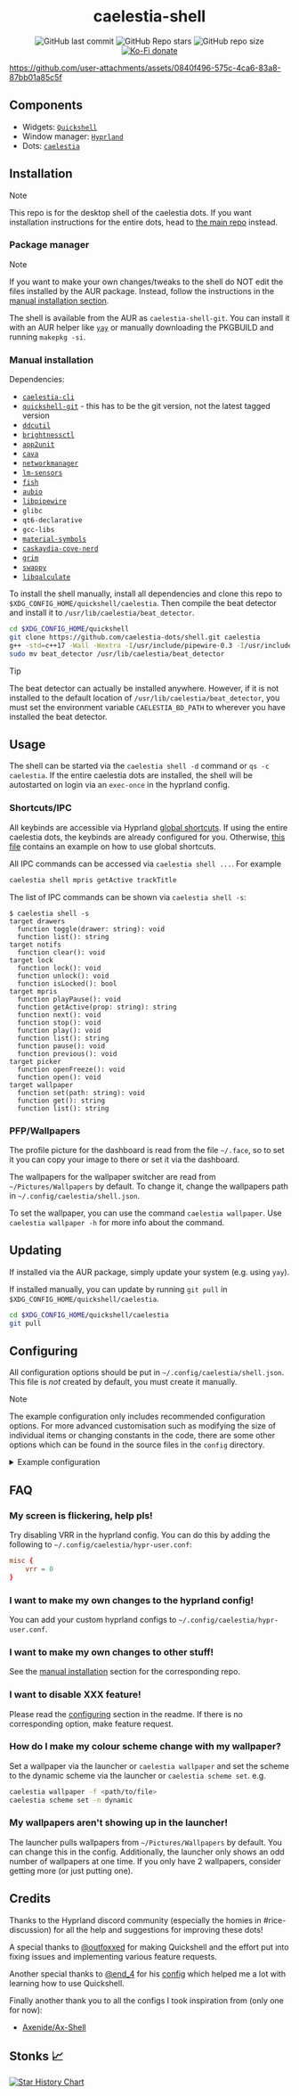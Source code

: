 <h1 align=center>caelestia-shell</h1>

<div align=center>

![GitHub last commit](https://img.shields.io/github/last-commit/caelestia-dots/shell?style=for-the-badge&labelColor=101418&color=9ccbfb)
![GitHub Repo stars](https://img.shields.io/github/stars/caelestia-dots/shell?style=for-the-badge&labelColor=101418&color=b9c8da)
![GitHub repo size](https://img.shields.io/github/repo-size/caelestia-dots/shell?style=for-the-badge&labelColor=101418&color=d3bfe6)
[![Ko-Fi donate](https://img.shields.io/badge/donate-kofi?style=for-the-badge&logo=ko-fi&logoColor=ffffff&label=ko-fi&labelColor=101418&color=f16061&link=https%3A%2F%2Fko-fi.com%2Fsoramane)](https://ko-fi.com/soramane)

</div>

https://github.com/user-attachments/assets/0840f496-575c-4ca6-83a8-87bb01a85c5f

## Components

- Widgets: [`Quickshell`](https://quickshell.outfoxxed.me)
- Window manager: [`Hyprland`](https://hyprland.org)
- Dots: [`caelestia`](https://github.com/caelestia-dots)

## Installation

> [!NOTE]
> This repo is for the desktop shell of the caelestia dots. If you want installation instructions
> for the entire dots, head to [the main repo](https://github.com/caelestia-dots/caelestia) instead.

### Package manager

> [!NOTE]
> If you want to make your own changes/tweaks to the shell do NOT edit the files installed by the AUR
> package. Instead, follow the instructions in the [manual installation section](#manual-installation).

The shell is available from the AUR as `caelestia-shell-git`. You can install it with an AUR helper
like [`yay`](https://github.com/Jguer/yay) or manually downloading the PKGBUILD and running `makepkg -si`.

### Manual installation

Dependencies:

- [`caelestia-cli`](https://github.com/caelestia-dots/cli)
- [`quickshell-git`](https://quickshell.outfoxxed.me) - this has to be the git version, not the latest tagged version
- [`ddcutil`](https://github.com/rockowitz/ddcutil)
- [`brightnessctl`](https://github.com/Hummer12007/brightnessctl)
- [`app2unit`](https://github.com/Vladimir-csp/app2unit)
- [`cava`](https://github.com/karlstav/cava)
- [`networkmanager`](https://networkmanager.dev)
- [`lm-sensors`](https://github.com/lm-sensors/lm-sensors)
- [`fish`](https://github.com/fish-shell/fish-shell)
- [`aubio`](https://github.com/aubio/aubio)
- [`libpipewire`](https://pipewire.org)
- `glibc`
- `qt6-declarative`
- `gcc-libs`
- [`material-symbols`](https://fonts.google.com/icons)
- [`caskaydia-cove-nerd`](https://www.nerdfonts.com/font-downloads)
- [`grim`](https://gitlab.freedesktop.org/emersion/grim)
- [`swappy`](https://github.com/jtheoof/swappy)
- [`libqalculate`](https://github.com/Qalculate/libqalculate)

To install the shell manually, install all dependencies and clone this repo to `$XDG_CONFIG_HOME/quickshell/caelestia`.
Then compile the beat detector and install it to `/usr/lib/caelestia/beat_detector`.

```sh
cd $XDG_CONFIG_HOME/quickshell
git clone https://github.com/caelestia-dots/shell.git caelestia
g++ -std=c++17 -Wall -Wextra -I/usr/include/pipewire-0.3 -I/usr/include/spa-0.2 -I/usr/include/aubio -o beat_detector caelestia/assets/beat_detector.cpp -lpipewire-0.3 -laubio
sudo mv beat_detector /usr/lib/caelestia/beat_detector
```

> [!TIP]
> The beat detector can actually be installed anywhere. However, if it is not installed to the default
> location of `/usr/lib/caelestia/beat_detector`, you must set the environment variable `CAELESTIA_BD_PATH`
> to wherever you have installed the beat detector.

## Usage

The shell can be started via the `caelestia shell -d` command or `qs -c caelestia`.
If the entire caelestia dots are installed, the shell will be autostarted on login
via an `exec-once` in the hyprland config.

### Shortcuts/IPC

All keybinds are accessible via Hyprland [global shortcuts](https://wiki.hyprland.org/Configuring/Binds/#dbus-global-shortcuts).
If using the entire caelestia dots, the keybinds are already configured for you.
Otherwise, [this file](https://github.com/caelestia-dots/caelestia/blob/main/hypr/hyprland/keybinds.conf#L1-L39)
contains an example on how to use global shortcuts.

All IPC commands can be accessed via `caelestia shell ...`. For example

```sh
caelestia shell mpris getActive trackTitle
```

The list of IPC commands can be shown via `caelestia shell -s`:

```
$ caelestia shell -s
target drawers
  function toggle(drawer: string): void
  function list(): string
target notifs
  function clear(): void
target lock
  function lock(): void
  function unlock(): void
  function isLocked(): bool
target mpris
  function playPause(): void
  function getActive(prop: string): string
  function next(): void
  function stop(): void
  function play(): void
  function list(): string
  function pause(): void
  function previous(): void
target picker
  function openFreeze(): void
  function open(): void
target wallpaper
  function set(path: string): void
  function get(): string
  function list(): string
```

### PFP/Wallpapers

The profile picture for the dashboard is read from the file `~/.face`, so to set
it you can copy your image to there or set it via the dashboard.

The wallpapers for the wallpaper switcher are read from `~/Pictures/Wallpapers`
by default. To change it, change the wallpapers path in `~/.config/caelestia/shell.json`.

To set the wallpaper, you can use the command `caelestia wallpaper`. Use `caelestia wallpaper -h` for more info about
the command.

## Updating

If installed via the AUR package, simply update your system (e.g. using `yay`).

If installed manually, you can update by running `git pull` in `$XDG_CONFIG_HOME/quickshell/caelestia`.

```sh
cd $XDG_CONFIG_HOME/quickshell/caelestia
git pull
```

## Configuring

All configuration options should be put in `~/.config/caelestia/shell.json`. This file is _not_ created by
default, you must create it manually.

> [!NOTE]
> The example configuration only includes recommended configuration options. For more advanced customisation
> such as modifying the size of individual items or changing constants in the code, there are some other
> options which can be found in the source files in the `config` directory.

<details><summary>Example configuration</summary>

```json
{
  "appearance": {
    "anim": {
      "durations": {
        "scale": 1
      }
    },
    "font": {
      "family": {
        "material": "Material Symbols Rounded",
        "mono": "CaskaydiaCove NF",
        "sans": "Rubik"
      },
      "size": {
        "scale": 1
      }
    },
    "padding": {
      "scale": 1
    },
    "rounding": {
      "scale": 1
    },
    "spacing": {
      "scale": 1
    },
    "transparency": {
      "enabled": false,
      "base": 0.85,
      "layers": 0.4
    }
  },
  "general": {
    "apps": {
      "terminal": ["foot"],
      "audio": ["pavucontrol"]
    }
  },
  "background": {
    "desktopClock": {
      "enabled": false
    },
    "enabled": true,
    "visualiser": {
      "enabled": true,
      "autoHide": true,
      "rounding": 1,
      "spacing": 1
    }
  },
  "bar": {
    "dragThreshold": 20,
    "entries": [
      {
        "id": "logo",
        "enabled": true
      },
      {
        "id": "workspaces",
        "enabled": true
      },
      {
        "id": "spacer",
        "enabled": true
      },
      {
        "id": "activeWindow",
        "enabled": true
      },
      {
        "id": "spacer",
        "enabled": true
      },
      {
        "id": "tray",
        "enabled": true
      },
      {
        "id": "clock",
        "enabled": true
      },
      {
        "id": "statusIcons",
        "enabled": true
      },
      {
        "id": "power",
        "enabled": true
      },
      {
        "id": "idleInhibitor",
        "enabled": false
      }
    ],
    "persistent": true,
    "showOnHover": true,
    "status": {
      "showAudio": false,
      "showBattery": true,
      "showBluetooth": true,
      "showKbLayout": false,
      "showNetwork": true
    },
    "tray": {
      "background": false,
      "recolour": false
    },
    "workspaces": {
      "activeIndicator": true,
      "activeLabel": "󰮯",
      "activeTrail": false,
      "label": "  ",
      "occupiedBg": false,
      "occupiedLabel": "󰮯",
      "perMonitorWorkspaces": true,
      "showWindows": true,
      "shown": 5
    }
  },
  "border": {
    "rounding": 25,
    "thickness": 10
  },
  "dashboard": {
    "enabled": true,
    "dragThreshold": 50,
    "mediaUpdateInterval": 500,
    "showOnHover": true
  },
  "launcher": {
    "actionPrefix": ">",
    "dragThreshold": 50,
    "vimKeybinds": false,
    "enableDangerousActions": false,
    "maxShown": 8,
    "maxWallpapers": 9,
    "specialPrefix": "@",
    "useFuzzy": {
      "apps": false,
      "actions": false,
      "schemes": false,
      "variants": false,
      "wallpapers": false
    }
  },
  "lock": {
    "recolourLogo": false
  },
  "notifs": {
    "actionOnClick": false,
    "clearThreshold": 0.3,
    "defaultExpireTimeout": 5000,
    "expandThreshold": 20,
    "expire": false
  },
  "osd": {
    "hideDelay": 2000
  },
  "paths": {
    "mediaGif": "root:/assets/bongocat.gif",
    "sessionGif": "root:/assets/kurukuru.gif",
    "wallpaperDir": "~/Pictures/Wallpapers"
  },
  "services": {
    "audioIncrement": 0.1,
    "defaultPlayer": "Spotify",
    "gpuType": "",
    "playerAliases": [
      {
        "com.github.th_ch.youtube_music": "YT Music"
      }
    ],
    "weatherLocation": "",
    "useFahrenheit": false,
    "useTwelveHourClock": false,
    "smartScheme": true,
    "visualiserBars": 45
  },
  "session": {
    "dragThreshold": 30,
    "vimKeybinds": false,
    "commands": {
      "logout": ["loginctl", "terminate-user", ""],
      "shutdown": ["systemctl", "poweroff"],
      "hibernate": ["systemctl", "hibernate"],
      "reboot": ["systemctl", "reboot"]
    }
  }
}
```

</details>

## FAQ

### My screen is flickering, help pls!

Try disabling VRR in the hyprland config. You can do this by adding the following to `~/.config/caelestia/hypr-user.conf`:

```conf
misc {
    vrr = 0
}
```

### I want to make my own changes to the hyprland config!

You can add your custom hyprland configs to `~/.config/caelestia/hypr-user.conf`.

### I want to make my own changes to other stuff!

See the [manual installation](https://github.com/caelestia-dots/shell?tab=readme-ov-file#manual-installation) section
for the corresponding repo.

### I want to disable XXX feature!

Please read the [configuring](https://github.com/caelestia-dots/shell?tab=readme-ov-file#configuring) section in the readme.
If there is no corresponding option, make feature request.

### How do I make my colour scheme change with my wallpaper?

Set a wallpaper via the launcher or `caelestia wallpaper` and set the scheme to the dynamic scheme via the launcher
or `caelestia scheme set`. e.g.

```sh
caelestia wallpaper -f <path/to/file>
caelestia scheme set -n dynamic
```

### My wallpapers aren't showing up in the launcher!

The launcher pulls wallpapers from `~/Pictures/Wallpapers` by default. You can change this in the config. Additionally,
the launcher only shows an odd number of wallpapers at one time. If you only have 2 wallpapers, consider getting more
(or just putting one).

## Credits

Thanks to the Hyprland discord community (especially the homies in #rice-discussion) for all the help and suggestions
for improving these dots!

A special thanks to [@outfoxxed](https://github.com/outfoxxed) for making Quickshell and the effort put into fixing issues
and implementing various feature requests.

Another special thanks to [@end_4](https://github.com/end-4) for his [config](https://github.com/end-4/dots-hyprland)
which helped me a lot with learning how to use Quickshell.

Finally another thank you to all the configs I took inspiration from (only one for now):

- [Axenide/Ax-Shell](https://github.com/Axenide/Ax-Shell)

## Stonks 📈

<a href="https://www.star-history.com/#caelestia-dots/shell&Date">
 <picture>
   <source media="(prefers-color-scheme: dark)" srcset="https://api.star-history.com/svg?repos=caelestia-dots/shell&type=Date&theme=dark" />
   <source media="(prefers-color-scheme: light)" srcset="https://api.star-history.com/svg?repos=caelestia-dots/shell&type=Date" />
   <img alt="Star History Chart" src="https://api.star-history.com/svg?repos=caelestia-dots/shell&type=Date" />
 </picture>
</a>
